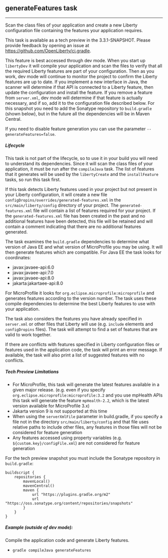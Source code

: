 ## generateFeatures task
---
Scan the class files of your application and create a new Liberty configuration file containing the features your application requires.

This task is available as a tech preview in the 3.3.1-SNAPSHOT. Please provide feedback by opening an issue at https://github.com/OpenLiberty/ci.gradle.

This feature is best accessed through dev mode. When you start up `libertyDev` it will compile your application and scan the files to verify that all the required Liberty features are part of your configuration. Then as you work, dev mode will continue to monitor the project to confirm the Liberty features are up to date. If you implement a new interface in Java, the scanner will determine if that API is connected to a Liberty feature, then update the configuration and install the feature. If you remove a feature from `server.xml`, dev mode will determine if that feature is actually necessary, and if so, add it to the configuration file described below. For this snapshot you need to add the Sonatype repository to `build.gradle` (shown below), but in the future all the dependencies will be in Maven Central.

If you need to disable feature generation you can use the parameter `--generateFeatures=false`.

##### Lifecycle

This task is not part of the lifecycle, so to use it in your build you will need to understand its dependencies. Since it will scan the class files of your application, it must be run after the `compileJava` task. The list of features that it generates will be used by the `libertyCreate` and the `installFeature` tasks, so run this task first.

If this task detects Liberty features used in your project but not present in your Liberty configuration, it will create a new file `configDropins/overrides/generated-features.xml` in the `src/main/liberty/config` directory of your project. The `generated-features.xml` file will contain a list of features required for your project. If the `generated-features.xml` file has been created in the past and no additional features have been detected, this file will be retained and will contain a comment indicating that there are no additional features generated.

The task examines the `build.gradle` dependencies to determine what version of Java EE and what version of MicroProfile you may be using. It will then generate features which are compatible. For Java EE the task looks for coordinates:
* javax:javaee-api:6.0
* javax:javaee-api:7.0
* javax:javaee-api:8.0
* jakarta:jakartaee-api:8.0

For MicroProfile it looks for `org.eclipse.microprofile:microprofile` and generates features according to the version number. The task uses these compile dependencies to determine the best Liberty features to use with your application. 

The task also considers the features you have already specified in `server.xml` or other files that Liberty will use (e.g. `include` elements and `configDropins` files). The task will attempt to find a set of features that are valid to work together.

If there are conflicts with features specified in Liberty configuration files or features used in the application code, the task will print an error message. If available, the task will also print a list of suggested features with no conflicts.

##### Tech Preview Limitations
 
* For MicroProfile, this task will generate the latest features available in a given major release. (e.g. even if you specify `org.eclipse.microprofile:microprofile:3.2` and you use mpHealth APIs this task will generate the feature `mpHealth-2.2`, which is the latest version available for MicroProfile 3.x)
* Jakarta version 9 is not supported at this time
* When using the `serverXmlFile` parameter in build.gradle, if you specify a file not in the directory `src/main/liberty/config` and that file uses relative paths to include other files, any features in those files will not be considered for feature generation
* Any features accessed using property variables (e.g. `${custom.key}/configFile.xml`) are not considered for feature generation

For the tech preview snapshot you must include the Sonatype repository in `build.gradle`:
```
buildscript {
    repositories {
        mavenLocal()
        mavenCentral()
        maven {
            url "https://plugins.gradle.org/m2"
            url "https://oss.sonatype.org/content/repositories/snapshots"
        }
    }
}
```

##### Example (outside of dev mode):

Compile the application code and generate Liberty features.

* `gradle compileJava generateFeatures`

